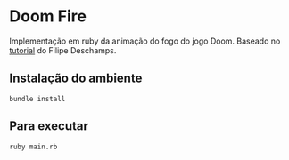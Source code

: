 # Doom Fire

Implementação em ruby da animação do fogo do jogo Doom.
Baseado no [tutorial](https://www.youtube.com/watch?v=fxm8cadCqbs) do Filipe Deschamps.

## Instalação do ambiente
```
bundle install
```

## Para executar
```
ruby main.rb
```
